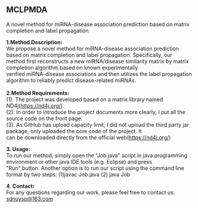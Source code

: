 ## MCLPMDA
A novel method for miRNA-disease association prediction based on matrix completion and label propagation

**1.Method Description:**<br> 
We propose a novel method for miRNA-disease association prediction based on matrix completion and label propagation. Specifically, our<br>  method first reconstructs a new miRNA/disease similarity matrix by matrix completion algorithm based on known experimentally<br>  verified miRNA-disease associations and then utilizes the label propagation algorithm to reliably predict disease-related miRNAs. <br> 
<br> 
**2.Method Requirements:**<br> 
(1). The project was developed based on a matrix library named ND4j(https://nd4j.org/). <br> 
(2). In order to introduce the project documents more clearly, I put all the source code on the front page.<br> 
(3). As GitHub has upload capacity limit, I did not upload the third party jar package, only uploaded the core code of the project. It <br>        can be downloaded directly  from the official web(https://nd4j.org/)<br> 

**3. Usage:**<br>
To run our method, simply open the "Job.java" script in java programming environment or other java IDE tools (e.g. Eclipse) and press<br> 
"Run" button. Another option is to run our script using the command line format by two steps: (1)javac Job.java (2) java Job <br>

**4. Contact:** <br>
For any questions regarding our work, please feel free to contact us: sdnuysp@163.com<br>
